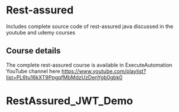 # Rest-assured
Includes complete source code of rest-assured java discussed in the youtube and udemy courses

## Course details
The complete rest-assured course is available in ExecuteAutomation YouTube channel here https://www.youtube.com/playlist?list=PL6tu16kXT9PpgqfMbMdzUzDenYgb0gbk0
# RestAssured_JWT_Demo
